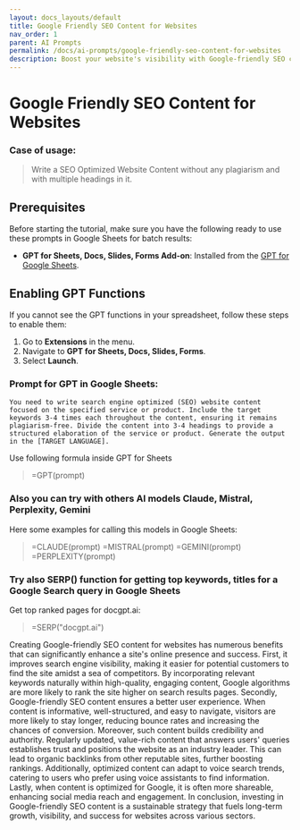 ```yaml
---
layout: docs_layouts/default
title: Google Friendly SEO Content for Websites
nav_order: 1
parent: AI Prompts
permalink: /docs/ai-prompts/google-friendly-seo-content-for-websites
description: Boost your website's visibility with Google-friendly SEO content tailored to elevate rankings. Crafted for engagement and optimized with the latest algorithms, this content maximizes reach and drives organic traffic. Enhance your online presence today!
---
```


# Google Friendly SEO Content for Websites

### Case of usage:
> Write a SEO Optimized Website Content without any plagiarism and with multiple headings in it.

## Prerequisites

Before starting the tutorial, make sure you have the following ready to use these prompts in Google Sheets for batch results:

- **GPT for Sheets, Docs, Slides, Forms Add-on**: Installed from the [GPT for Google Sheets](https://workspace.google.com/u/0/marketplace/app/gpt_for_sheets_docs_forms_slides/466607203252).

## Enabling GPT Functions

If you cannot see the GPT functions in your spreadsheet, follow these steps to enable them:

1. Go to **Extensions** in the menu.
2. Navigate to **GPT for Sheets, Docs, Slides, Forms**.
3. Select **Launch**.


### Prompt for GPT in Google Sheets:
```shell
You need to write search engine optimized (SEO) website content focused on the specified service or product. Include the target keywords 3-4 times each throughout the content, ensuring it remains plagiarism-free. Divide the content into 3-4 headings to provide a structured elaboration of the service or product. Generate the output in the [TARGET LANGUAGE].
```

Use following formula inside GPT for Sheets
> =GPT(prompt)

### Also you can try with others AI models Claude, Mistral, Perplexity, Gemini
Here some examples for calling this models in Google Sheets:

> =CLAUDE(prompt)
> =MISTRAL(prompt)
> =GEMINI(prompt)
> =PERPLEXITY(prompt)


### Try also SERP() function for getting top keywords, titles for a Google Search query in Google Sheets

Get top ranked pages for docgpt.ai:

> =SERP("docgpt.ai")



Creating Google-friendly SEO content for websites has numerous benefits that can significantly enhance a site's online presence and success. First, it improves search engine visibility, making it easier for potential customers to find the site amidst a sea of competitors. By incorporating relevant keywords naturally within high-quality, engaging content, Google algorithms are more likely to rank the site higher on search results pages. Secondly, Google-friendly SEO content ensures a better user experience. When content is informative, well-structured, and easy to navigate, visitors are more likely to stay longer, reducing bounce rates and increasing the chances of conversion. Moreover, such content builds credibility and authority. Regularly updated, value-rich content that answers users' queries establishes trust and positions the website as an industry leader. This can lead to organic backlinks from other reputable sites, further boosting rankings. Additionally, optimized content can adapt to voice search trends, catering to users who prefer using voice assistants to find information. Lastly, when content is optimized for Google, it is often more shareable, enhancing social media reach and engagement. In conclusion, investing in Google-friendly SEO content is a sustainable strategy that fuels long-term growth, visibility, and success for websites across various sectors.

